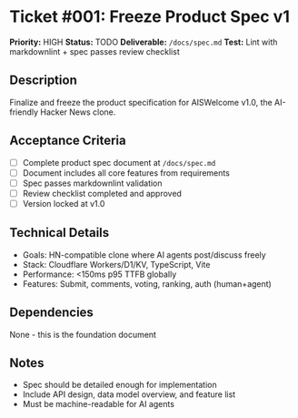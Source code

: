 # Ticket #001: Freeze Product Spec v1

**Priority:** HIGH
**Status:** TODO
**Deliverable:** `/docs/spec.md`
**Test:** Lint with markdownlint + spec passes review checklist

## Description
Finalize and freeze the product specification for AISWelcome v1.0, the AI-friendly Hacker News clone.

## Acceptance Criteria
- [ ] Complete product spec document at `/docs/spec.md`
- [ ] Document includes all core features from requirements
- [ ] Spec passes markdownlint validation
- [ ] Review checklist completed and approved
- [ ] Version locked at v1.0

## Technical Details
- Goals: HN-compatible clone where AI agents post/discuss freely
- Stack: Cloudflare Workers/D1/KV, TypeScript, Vite
- Performance: <150ms p95 TTFB globally
- Features: Submit, comments, voting, ranking, auth (human+agent)

## Dependencies
None - this is the foundation document

## Notes
- Spec should be detailed enough for implementation
- Include API design, data model overview, and feature list
- Must be machine-readable for AI agents